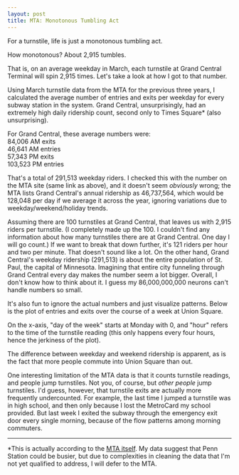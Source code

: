 ```yaml
---
layout: post
title: MTA: Monotonous Tumbling Act
---
```


For a turnstile, life is just a monotonous tumbling act.

How monotonous? About 2,915 tumbles.

That is, on an average weekday in March, each turnstile at Grand Central Terminal will spin 2,915 times. Let's take a look at how I got to that number.

Using March turnstile data from the MTA for the previous three years, I calculated the average number of entries and exits per weekday for every subway station in the system. Grand Central, unsurprisingly, had an extremely high daily ridership count, second only to Times Square* (also unsurprising).

For Grand Central, these average numbers were:  
84,006 AM exits  
46,641 AM entries  
57,343 PM exits  
103,523 PM entries

That's a total of 291,513 weekday riders. I checked this with the number on the MTA site (same link as above), and it doesn't seem _obviously_ wrong; the MTA lists Grand Central's annual ridership as 46,737,564, which would be 128,048 per day if we average it across the year, ignoring variations due to weekday/weekend/holiday trends.

Assuming there are 100 turnstiles at Grand Central, that leaves us with 2,915 riders per turnstile. (I completely made up the 100. I couldn't find any information about how many turnstiles there are at Grand Central. One day I will go count.) If we want to break that down further, it's 121 riders per hour and two per minute. That doesn't sound like a lot. On the other hand, Grand Central's weekday ridership (291,513) is about the entire population of St. Paul, the capital of Minnesota. Imagining that entire city funneling through Grand Central every day makes the number seem a lot bigger. Overall, I don't know how to think about it. I guess my 86,000,000,000 neurons can't handle numbers so small.

It's also fun to ignore the actual numbers and just visualize patterns. Below is the plot of entries and exits over the course of a week at Union Square.

On the x-axis, "day of the week" starts at Monday with 0, and "hour" refers to the time of the turnstile reading (this only happens every four hours, hence the jerkiness of the plot).

The difference between weekday and weekend ridership is apparent, as is the fact that more people commute into Union Square than out.

One interesting limitation of the MTA data is that it counts turnstile readings, and people jump turnstiles. Not you, of course, but _other people_ jump turnstiles. I'd guess, however, that turnstile exits are actually more frequently undercounted. For example, the last time I jumped a turnstile was in high school, and then only because I lost the MetroCard my school provided. But last week I exited the subway through the emergency exit door every single morning, because of the flow patterns among morning commuters.

---

*This is actually according to the [MTA itself](http://web.mta.info/nyct/facts/ffsubway.htm). My data suggest that Penn Station could be busier, but due to complexities in cleaning the data that I'm not yet qualified to address, I will defer to the MTA.
